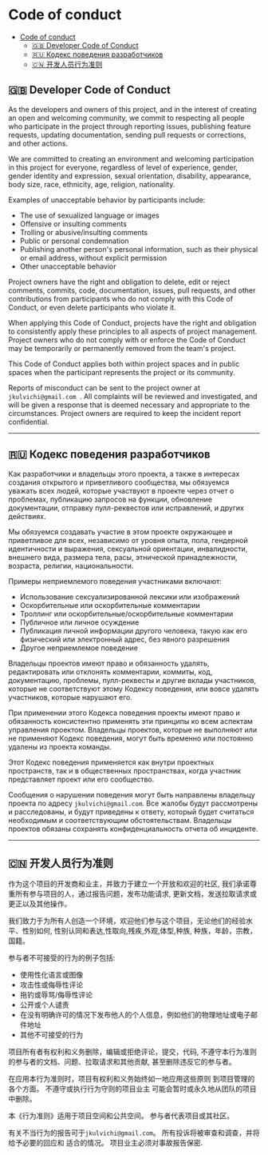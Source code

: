 # Code of conduct

- [Code of conduct](#code-of-conduct)
  - [🇬🇧 Developer Code of Conduct](#-developer-code-of-conduct)
  - [🇷🇺 Кодекс поведения разработчиков](#-кодекс-поведения-разработчиков)
  - [🇨🇳 开发人员行为准则](#-开发人员行为准则)

## 🇬🇧 Developer Code of Conduct

As the developers and owners of this project, and in the interest of creating an open and welcoming community,
we commit to respecting all people who participate in the project through reporting issues, publishing feature requests,
updating documentation, sending pull requests or corrections, and other actions.

We are committed to creating an environment and welcoming participation in this project for everyone, regardless of level of experience, gender,
gender identity and expression, sexual orientation, disability, appearance, body size, race,
ethnicity, age, religion, nationality.

Examples of unacceptable behavior by participants include:

- The use of sexualized language or images
- Offensive or insulting comments
- Trolling or abusive/insulting comments
- Public or personal condemnation
- Publishing another person's personal information, such as their physical or email address, without explicit permission
- Other unacceptable behavior

Project owners have the right and obligation to delete, edit or reject comments, commits, code,
documentation, issues, pull requests, and other contributions from participants who do not comply with this Code of Conduct,
or even delete participants who violate it.

When applying this Code of Conduct, projects have the right and obligation to consistently apply these principles
to all aspects of project management. Project owners who do not comply with or enforce the Code of Conduct
may be temporarily or permanently removed from the team's project.

This Code of Conduct applies both within project spaces and in public spaces when
the participant represents the project or its community.

Reports of misconduct can be sent to the project owner at `jkulvichi@gmail.com `.
All complaints will be reviewed and investigated, and will be given a response that is deemed necessary and
appropriate to the circumstances. Project owners are required to keep the incident report confidential.

-----

## 🇷🇺 Кодекс поведения разработчиков

Как разработчики и владельцы этого проекта, а также в интересах создания открытого и приветливого сообщества,
мы обязуемся уважать всех людей, которые участвуют в проекте через отчет о проблемах, публикацию запросов на функции,
обновление документации, отправку пулл-реквестов или исправлений, и других действиях.

Мы обязуемся создавать участие в этом проекте окружающее и приветливое для всех, независимо от уровня опыта, пола,
гендерной идентичности и выражения, сексуальной ориентации, инвалидности, внешнего вида, размера тела, расы,
этнической принадлежности, возраста, религии, национальности.

Примеры неприемлемого поведения участниками включают:

- Использование сексуализированной лексики или изображений
- Оскорбительные или оскорбительные комментарии
- Троллинг или оскорбительные/оскорбительные комментарии
- Публичное или личное осуждение
- Публикация личной информации другого человека, такую как его физический или электронный адрес, без явного разрешения
- Другое неприемлемое поведение

Владельцы проектов имеют право и обязанность удалять, редактировать или отклонять комментарии, коммиты, код,
документацию, проблемы, пулл-реквесты и другие вклады участников, которые не соответствуют этому Кодексу поведения,
или вовсе удалять участников, которые нарушают его.

При применении этого Кодекса поведения проекты имеют право и обязанность консистентно применять эти принципы
ко всем аспектам управления проектом. Владельцы проектов, которые не выполняют или не применяют Кодекс поведения,
могут быть временно или постоянно удалены из проекта команды.

Этот Кодекс поведения применяется как внутри проектных пространств, так и в общественных пространствах, когда
участник представляет проект или его сообщество.

Сообщения о нарушении поведения могут быть направлены владельцу проекта по адресу `jkulvichi@gmail.com`.
Все жалобы будут рассмотрены и расследованы, и будут приведены к ответу, который будет считаться необходимым и
соответствующим обстоятельствам. Владельцы проектов обязаны сохранять конфиденциальность отчета об инциденте.

-----

## 🇨🇳 开发人员行为准则

作为这个项目的开发商和业主，并致力于建立一个开放和欢迎的社区,
我们承诺尊重所有参与项目的人，通过报告问题，发布功能请求,
更新文档，发送拉取请求或更正以及其他操作。

我们致力于为所有人创造一个环境，欢迎他们参与这个项目，无论他们的经验水平、性别如何,
性别认同和表达,性取向,残疾,外观,体型,种族,
种族，年龄，宗教，国籍。

参与者不可接受的行为的例子包括:

- 使用性化语言或图像
- 攻击性或侮辱性评论
- 拖钓或辱骂/侮辱性评论
- 公开或个人谴责
- 在没有明确许可的情况下发布他人的个人信息，例如他们的物理地址或电子邮件地址
- 其他不可接受的行为

项目所有者有权利和义务删除，编辑或拒绝评论，提交，代码,
不遵守本行为准则的参与者的文档、问题、拉取请求和其他贡献,
甚至删除违反它的参与者。

在应用本行为准则时，项目有权利和义务始终如一地应用这些原则
到项目管理的各个方面。 不遵守或执行行为守则的项目业主
可能会暂时或永久地从团队的项目中删除。

本《行为准则》适用于项目空间和公共空间。
参与者代表项目或其社区。

有关不当行为的报告可于`jkulvichi@gmail.com`。
所有投诉将被审查和调查，并将给予必要的回应和
适合的情况。 项目业主必须对事故报告保密.
